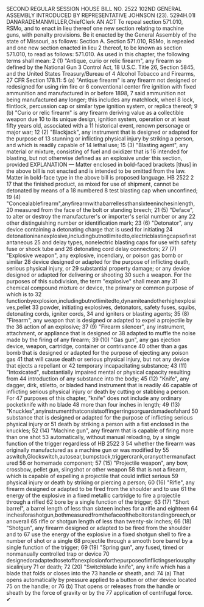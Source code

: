 SECOND REGULAR SESSION
HOUSE BILL NO. 2522
102ND GENERAL ASSEMBLY
INTRODUCED BY REPRESENTATIVE JOHNSON (23).
5294H.01I DANARADEMANMILLER,ChiefClerk
AN ACT
To repeal section 571.010, RSMo, and to enact in lieu thereof one new section relating to
machine guns, with penalty provisions.
Be it enacted by the General Assembly of the state of Missouri, as follows:
Section A. Section 571.010, RSMo, is repealed and one new section enacted in lieu
2 thereof, to be known as section 571.010, to read as follows:
571.010. As used in this chapter, the following terms shall mean:
2 (1) "Antique, curio or relic firearm", any firearm so defined by the National Gun
3 Control Act, 18 U.S.C. Title 26, Section 5845, and the United States Treasury/Bureau of
4 Alcohol Tobacco and Firearms, 27 CFR Section 178.11:
5 (a) "Antique firearm" is any firearm not designed or redesigned for using rim fire or
6 conventional center fire ignition with fixed ammunition and manufactured in or before 1898,
7 said ammunition not being manufactured any longer; this includes any matchlock, wheel
8 lock, flintlock, percussion cap or similar type ignition system, or replica thereof;
9 (b) "Curio or relic firearm" is any firearm deriving value as a collectible weapon due
10 to its unique design, ignition system, operation or at least fifty years old, associated with a
11 historical event, renown personage or major war;
12 (2) "Blackjack", any instrument that is designed or adapted for the purpose of
13 stunning or inflicting physical injury by striking a person, and which is readily capable of
14 lethal use;
15 (3) "Blasting agent", any material or mixture, consisting of fuel and oxidizer that is
16 intended for blasting, but not otherwise defined as an explosive under this section, provided
EXPLANATION — Matter enclosed in bold-faced brackets [thus] in the above bill is not enacted and is
intended to be omitted from the law. Matter in bold-face type in the above bill is proposed language.
HB 2522 2
17 that the finished product, as mixed for use of shipment, cannot be detonated by means of a
18 numbered 8 test blasting cap when unconfined;
19 (4) "Concealablefirearm",anyfirearmwithabarrellessthansixteeninchesinlength,
20 measured from the face of the bolt or standing breech;
21 (5) "Deface", to alter or destroy the manufacturer's or importer's serial number or any
22 other distinguishing number or identification mark;
23 (6) "Detonator", any device containing a detonating charge that is used for initiating
24 detonationinanexplosive,includingbutnotlimitedto,electricblastingcapsofinstantaneous
25 and delay types, nonelectric blasting caps for use with safety fuse or shock tube and
26 detonating cord delay connectors;
27 (7) "Explosive weapon", any explosive, incendiary, or poison gas bomb or similar
28 device designed or adapted for the purpose of inflicting death, serious physical injury, or
29 substantial property damage; or any device designed or adapted for delivering or shooting
30 such a weapon. For the purposes of this subdivision, the term "explosive" shall mean any
31 chemical compound mixture or device, the primary or common purpose of which is to
32 functionbyexplosion,includingbutnotlimitedto,dynamiteandotherhighexplosives,pellet
33 powder, initiating explosives, detonators, safety fuses, squibs, detonating cords, igniter cords,
34 and igniters or blasting agents;
35 (8) "Firearm", any weapon that is designed or adapted to expel a projectile by the
36 action of an explosive;
37 (9) "Firearm silencer", any instrument, attachment, or appliance that is designed or
38 adapted to muffle the noise made by the firing of any firearm;
39 (10) "Gas gun", any gas ejection device, weapon, cartridge, container or contrivance
40 other than a gas bomb that is designed or adapted for the purpose of ejecting any poison gas
41 that will cause death or serious physical injury, but not any device that ejects a repellant or
42 temporary incapacitating substance;
43 (11) "Intoxicated", substantially impaired mental or physical capacity resulting from
44 introduction of any substance into the body;
45 (12) "Knife", any dagger, dirk, stiletto, or bladed hand instrument that is readily
46 capable of inflicting serious physical injury or death by cutting or stabbing a person. For
47 purposes of this chapter, "knife" does not include any ordinary pocketknife with no blade
48 more than four inches in length;
49 (13) "Knuckles",anyinstrumentthatconsistsoffingerringsorguardsmadeofahard
50 substance that is designed or adapted for the purpose of inflicting serious physical injury or
51 death by striking a person with a fist enclosed in the knuckles;
52 (14) "Machine gun", any firearm that is capable of firing more than one shot
53 automatically, without manual reloading, by a single function of the trigger regardless of
HB 2522 3
54 whether the firearm was originally manufactured as a machine gun or was modified by
55 aswitch,Glockswitch,autosear,bumpstock,triggercrank,oranyothermanufactured
56 or homemade component;
57 (15) "Projectile weapon", any bow, crossbow, pellet gun, slingshot or other weapon
58 that is not a firearm, which is capable of expelling a projectile that could inflict serious
59 physical injury or death by striking or piercing a person;
60 (16) "Rifle", any firearm designed or adapted to be fired from the shoulder and to use
61 the energy of the explosive in a fixed metallic cartridge to fire a projectile through a rifled
62 bore by a single function of the trigger;
63 (17) "Short barrel", a barrel length of less than sixteen inches for a rifle and eighteen
64 inchesforashotgun,bothmeasuredfromthefaceoftheboltorstandingbreech,oranoverall
65 rifle or shotgun length of less than twenty-six inches;
66 (18) "Shotgun", any firearm designed or adapted to be fired from the shoulder and to
67 use the energy of the explosive in a fixed shotgun shell to fire a number of shot or a single
68 projectile through a smooth bore barrel by a single function of the trigger;
69 (19) "Spring gun", any fused, timed or nonmanually controlled trap or device
70 designedoradaptedtosetoffanexplosionforthepurposeofinflictingseriousphysicalinjury
71 or death;
72 (20) "Switchblade knife", any knife which has a blade that folds or closes into the
73 handle or sheath, and:
74 (a) That opens automatically by pressure applied to a button or other device located
75 on the handle; or
76 (b) That opens or releases from the handle or sheath by the force of gravity or by the
77 application of centrifugal force.
✔